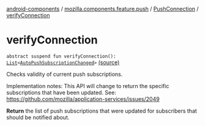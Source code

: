 [android-components](../../index.md) / [mozilla.components.feature.push](../index.md) / [PushConnection](index.md) / [verifyConnection](./verify-connection.md)

# verifyConnection

`abstract suspend fun verifyConnection(): `[`List`](https://kotlinlang.org/api/latest/jvm/stdlib/kotlin.collections/-list/index.html)`<`[`AutoPushSubscriptionChanged`](../-auto-push-subscription-changed/index.md)`>` [(source)](https://github.com/mozilla-mobile/android-components/blob/master/components/feature/push/src/main/java/mozilla/components/feature/push/Connection.kt#L70)

Checks validity of current push subscriptions.

Implementation notes: This API will change to return the specific subscriptions that have been updated.
See: https://github.com/mozilla/application-services/issues/2049

**Return**
the list of push subscriptions that were updated for subscribers that should be notified about.

